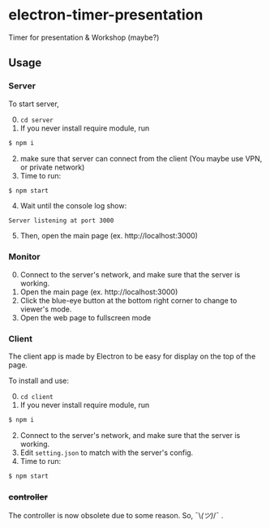 # electron-timer-presentation

Timer for presentation & Workshop (maybe?)

## Usage

### Server

To start server, 

0. `cd server`
1. If you never install require module, run

```sh
$ npm i
```

2. make sure that server can connect from the client (You maybe use VPN, or private network)
3. Time to run:

```sh
$ npm start
```

4. Wait until the console log show: 

```log
Server listening at port 3000
```

5. Then, open the main page (ex. http://localhost:3000)

### Monitor
0. Connect to the server's network, and make sure that the server is working.
1. Open the main page (ex. http://localhost:3000)
2. Click the blue-eye button at the bottom right corner to change to viewer's mode.
3. Open the web page to fullscreen mode

### Client

The client app is made by Electron to be easy for display on the top of the page.

To install and use:

0. `cd client`
1. If you never install require module, run

```sh
$ npm i
```

2. Connect to the server's network, and make sure that the server is working.
3. Edit `setting.json` to match with the server's config.
4. Time to run:

```sh
$ npm start
```

### ~~controller~~

The controller is now obsolete due to some reason. So, ¯\\_(ツ)_/¯ .